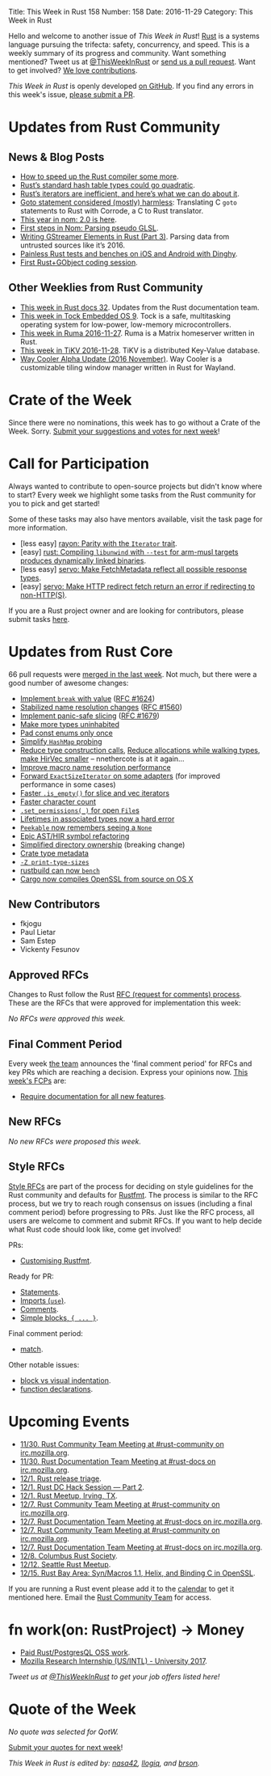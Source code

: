 Title: This Week in Rust 158
Number: 158
Date: 2016-11-29
Category: This Week in Rust

Hello and welcome to another issue of *This Week in Rust*!
[Rust](http://rust-lang.org) is a systems language pursuing the trifecta: safety, concurrency, and speed.
This is a weekly summary of its progress and community.
Want something mentioned? Tweet us at [@ThisWeekInRust](https://twitter.com/ThisWeekInRust) or [send us a pull request](https://github.com/cmr/this-week-in-rust).
Want to get involved? [We love contributions](https://github.com/rust-lang/rust/blob/master/CONTRIBUTING.md).

*This Week in Rust* is openly developed [on GitHub](https://github.com/cmr/this-week-in-rust).
If you find any errors in this week's issue, [please submit a PR](https://github.com/cmr/this-week-in-rust/pulls).


# Updates from Rust Community

## News & Blog Posts

* [How to speed up the Rust compiler some more](https://blog.mozilla.org/nnethercote/2016/11/23/how-to-speed-up-the-rust-compiler-some-more/).
* [Rust’s standard hash table types could go quadratic](http://accidentallyquadratic.tumblr.com/post/153545455987/rust-hash-iteration-reinsertion).
* [Rust’s iterators are inefficient, and here’s what we can do about it](https://medium.com/@veedrac/rust-is-slow-and-i-am-the-cure-32facc0fdcb).
* [Goto statement considered (mostly) harmless](http://jamey.thesharps.us/2016/11/go-to-statement-considered-harmless.html): Translating C `goto` statements to Rust with Corrode, a C to Rust translator.
* [This year in nom: 2.0 is here](https://unhandledexpression.com/2016/11/25/this-year-in-nom-2-0-is-here/).
* [First steps in Nom: Parsing pseudo GLSL](https://maikklein.github.io/post/nom/).
* [Writing GStreamer Elements in Rust (Part 3)](https://coaxion.net/blog/2016/11/writing-gstreamer-elements-in-rust-part-3-parsing-data-from-untrusted-sources-like-its-2016/). Parsing data from untrusted sources like it’s 2016.
* [Painless Rust tests and benches on iOS and Android with Dinghy](https://medium.com/snips-ai/dinghy-painless-rust-tests-and-benches-on-ios-and-android-c9f94f81d305).
* [First Rust+GObject coding session](https://siliconislandblog.wordpress.com/2016/11/22/first-rustgobject-coding-session/).

## Other Weeklies from Rust Community

* [This week in Rust docs 32](https://guillaumegomez.github.io/this-week-in-rust-docs/blog/this-week-in-rust-docs-32). Updates from the Rust documentation team.
* [This week in Tock Embedded OS 9](http://www.tockos.org/blog/2016/talking-tock-9/).  Tock is a safe, multitasking operating system for low-power, low-memory microcontrollers.
* [This week in Ruma 2016-11-27](https://www.ruma.io/news/this-week-in-ruma-2016-11-27/). Ruma is a Matrix homeserver written in Rust.
* [This week in TiKV 2016-11-28](http://weekly.pingcap.com/2016/11/28/tidb-weekly/#weekly-update-in-tikv). TiKV is a distributed Key-Value database.
* [Way Cooler Alpha Update (2016 November)](https://timidger.github.io/way-cooler-2016-november-update.html). Way Cooler is a customizable tiling window manager written in Rust for Wayland.

# Crate of the Week

Since there were no nominations, this week has to go without a Crate of the Week. Sorry. [Submit your suggestions and votes for next week][submit_crate]!

[submit_crate]: https://users.rust-lang.org/t/crate-of-the-week/2704

# Call for Participation

Always wanted to contribute to open-source projects but didn't know where to start?
Every week we highlight some tasks from the Rust community for you to pick and get started!

Some of these tasks may also have mentors available, visit the task page for more information.

* [less easy] [rayon: Parity with the `Iterator` trait](https://github.com/nikomatsakis/rayon/milestone/2).
* [easy] [rust: Compiling `libunwind` with `--test` for arm-musl targets produces dynamically linked binaries](https://github.com/rust-lang/rust/issues/37811).
* [less easy] [servo: Make FetchMetadata reflect all possible response types](https://github.com/servo/servo/issues/14068).
* [easy] [servo: Make HTTP redirect fetch return an error if redirecting to non-HTTP(S)](https://github.com/servo/servo/issues/14069).

If you are a Rust project owner and are looking for contributors, please submit tasks [here][guidelines].

[guidelines]: https://users.rust-lang.org/t/twir-call-for-participation/4821

# Updates from Rust Core

66 pull requests were [merged in the last week][merged]. Not much, but there were a good number of awesome changes:

[merged]: https://github.com/issues?q=is%3Apr+org%3Arust-lang+is%3Amerged+merged%3A2016-11-21..2016-11-28

* [Implement `break` with value](https://github.com/rust-lang/rust/pull/37487) ([RFC #1624](https://github.com/rust-lang/rfcs/blob/master/text/1624-loop-break-value.md))
* [Stabilized name resolution changes](https://github.com/rust-lang/rust/pull/37127) ([RFC #1560](https://github.com/rust-lang/rfcs/blob/master/text/1560-name-resolution.md))
* [Implement panic-safe slicing](https://github.com/rust-lang/rust/pull/36340) ([RFC #1679](https://github.com/rust-lang/rfcs/blob/master/text/1679-panic-safe-slicing.md))
* [Make more types uninhabited](https://github.com/rust-lang/rust/pull/36449)
* [Pad const enums only once](https://github.com/rust-lang/rust/pull/38023)
* [Simplify `HashMap` probing](https://github.com/rust-lang/rust/pull/38022)
* [Reduce type construction calls](https://github.com/rust-lang/rust/pull/37979), [Reduce allocations while walking types](https://github.com/rust-lang/rust/pull/37760),
  [make HirVec smaller](https://github.com/rust-lang/rust/pull/37642) – nnethercote is at it again…
* [Improve macro name resolution performance](https://github.com/rust-lang/rust/pull/37951)
* [Forward `ExactSizeIterator` on some adapters](https://github.com/rust-lang/rust/pull/37944) (for improved performance in some cases)
* [Faster `.is_empty()` for slice and vec iterators](https://github.com/rust-lang/rust/pull/37943)
* [Faster character count](https://github.com/rust-lang/rust/pull/37888)
* [`.set_permissions(_)` for open `File`s](https://github.com/rust-lang/rust/pull/37886)
* [Lifetimes in associated types now a hard error](https://github.com/rust-lang/rust/pull/37843)
* [`Peekable` now remembers seeing a `None`](https://github.com/rust-lang/rust/pull/37834)
* [Epic AST/HIR symbol refactoring](https://github.com/rust-lang/rust/pull/37824)
* [Simplified directory ownership](https://github.com/rust-lang/rust/pull/37602) (breaking change)
* [Crate type metadata](https://github.com/rust-lang/rust/pull/37681)
* [`-Z print-type-sizes`](https://github.com/rust-lang/rust/pull/37770)
* [rustbuild can now `bench`](https://github.com/rust-lang/rust/pull/38008)
* [Cargo now compiles OpenSSL from source on OS X](https://github.com/rust-lang/cargo/pull/3332)


## New Contributors

* fkjogu
* Paul Lietar
* Sam Estep
* Vickenty Fesunov

## Approved RFCs

Changes to Rust follow the Rust [RFC (request for comments)
process](https://github.com/rust-lang/rfcs#rust-rfcs). These
are the RFCs that were approved for implementation this week:

*No RFCs were approved this week.*

## Final Comment Period

Every week [the team](https://www.rust-lang.org/team.html) announces the
'final comment period' for RFCs and key PRs which are reaching a
decision. Express your opinions now. [This week's FCPs][fcp] are:

[fcp]: https://github.com/rust-lang/rfcs/labels/final-comment-period

* [Require documentation for all new features](https://github.com/rust-lang/rfcs/pull/1636).

## New RFCs

*No new RFCs were proposed this week.*

## Style RFCs

[Style RFCs](https://github.com/rust-lang-nursery/fmt-rfcs) are part of the process for deciding on style guidelines for the Rust community and defaults for [Rustfmt](https://github.com/rust-lang-nursery/rustfmt). The process is similar to the RFC process, but we try to reach rough consensus on issues (including a final comment period) before progressing to PRs. Just like the RFC process, all users are welcome to comment and submit RFCs. If you want to help decide what Rust code should look like, come get involved!

PRs:

* [Customising Rustfmt](https://github.com/rust-lang-nursery/fmt-rfcs/pull/33).

Ready for PR:

* [Statements](https://github.com/rust-lang-nursery/fmt-rfcs/issues/11).
* [Imports (`use`)](https://github.com/rust-lang-nursery/fmt-rfcs/issues/24).
* [Comments](https://github.com/rust-lang-nursery/fmt-rfcs/issues/17).
* [Simple blocks, `{ ... }`](https://github.com/rust-lang-nursery/fmt-rfcs/issues/21).

Final comment period:

* [match](https://github.com/rust-lang-nursery/fmt-rfcs/issues/34).

Other notable issues:

* [block vs visual indentation](https://github.com/rust-lang-nursery/fmt-rfcs/issues/8).
* [function declarations](https://github.com/rust-lang-nursery/fmt-rfcs/issues/39).

# Upcoming Events

* [11/30. Rust Community Team Meeting at #rust-community on irc.mozilla.org](https://chat.mibbit.com/?server=irc.mozilla.org&channel=%23rust-community).
* [11/30. Rust Documentation Team Meeting at #rust-docs on irc.mozilla.org](https://chat.mibbit.com/?server=irc.mozilla.org&channel=%23rust-docs).
* [12/1. Rust release triage](https://internals.rust-lang.org/t/release-cycle-triage-proposal/3544).
* [12/1. Rust DC Hack Session — Part 2](https://www.meetup.com/RustDC/events/234593927/).
* [12/1. Rust Meetup, Irving, TX](https://twitter.com/Phrohdoh/status/803450464301944833).
* [12/7. Rust Community Team Meeting at #rust-community on irc.mozilla.org](https://chat.mibbit.com/?server=irc.mozilla.org&channel=%23rust-community).
* [12/7. Rust Documentation Team Meeting at #rust-docs on irc.mozilla.org](https://chat.mibbit.com/?server=irc.mozilla.org&channel=%23rust-docs).
* [12/7. Rust Community Team Meeting at #rust-community on irc.mozilla.org](https://chat.mibbit.com/?server=irc.mozilla.org&channel=%23rust-community).
* [12/7. Rust Documentation Team Meeting at #rust-docs on irc.mozilla.org](https://chat.mibbit.com/?server=irc.mozilla.org&channel=%23rust-docs).
* [12/8. Columbus Rust Society](https://www.meetup.com/columbus-rs/events/235498108/).
* [12/12. Seattle Rust Meetup](https://www.meetup.com/Seattle-Rust-Meetup/events/235157890/).
* [12/15. Rust Bay Area: Syn/Macros 1.1, Helix, and Binding C in OpenSSL](https://www.meetup.com/Rust-Bay-Area/events/235285192/).

If you are running a Rust event please add it to the [calendar] to get
it mentioned here. Email the [Rust Community Team][community] for access.

[calendar]: https://www.google.com/calendar/embed?src=apd9vmbc22egenmtu5l6c5jbfc%40group.calendar.google.com
[community]: mailto:community-team@rust-lang.org

# fn work(on: RustProject) -> Money

* [Paid Rust/PostgresQL OSS work](https://www.reddit.com/r/rust/comments/5f1q2f/paid_rustpostgresql_work/).
* [Mozilla Research Internship (US/INTL) - University 2017](https://careers.mozilla.org/position/gh/503816).

*Tweet us at [@ThisWeekInRust](https://twitter.com/ThisWeekInRust) to get your job offers listed here!*

# Quote of the Week

*No quote was selected for QotW.*

[Submit your quotes for next week][submit]!

[submit]: http://users.rust-lang.org/t/twir-quote-of-the-week/328

*This Week in Rust is edited by: [nasa42](https://github.com/nasa42), [llogiq](https://github.com/llogiq), and [brson](https://github.com/brson).*
